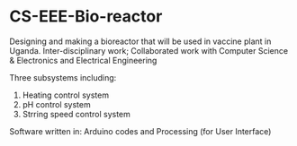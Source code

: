 # CS-EEE-Bio-reactor

Designing and making a bioreactor that will be used in vaccine plant in Uganda.
Inter-disciplinary work; Collaborated work with Computer Science & Electronics and Electrical Engineering

Three subsystems including:
1. Heating control system
2. pH control system
3. Strring speed control system

Software written in:
Arduino codes and Processing (for User Interface)
